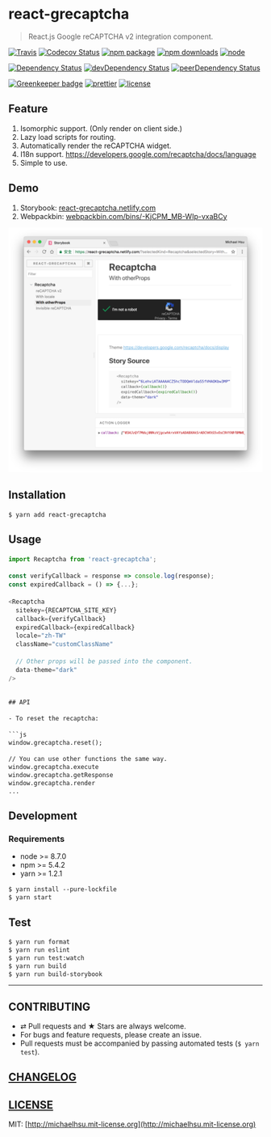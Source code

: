 # react-grecaptcha

> React.js Google reCAPTCHA v2 integration component.

[![Travis][build-badge]][build] 
[![Codecov Status][codecov-badge]][codecov] 
[![npm package][npm-badge]][npm] 
[![npm downloads][npm-downloads]][npm] 
[![node][node]]()

[![Dependency Status][dependency-badge]][dependency]
[![devDependency Status][devDependency-badge]][devDependency]
[![peerDependency Status][peerDependency-badge]][peerDependency]

[![Greenkeeper badge][greenkeeper-badge]][greenkeeper]
[![prettier][prettier-badge]][prettier]
[![license][license-badge]][license]

## Feature

1. Isomorphic support. (Only render on client side.)
2. Lazy load scripts for routing.
3. Automatically render the reCAPTCHA widget.
4. I18n support. https://developers.google.com/recaptcha/docs/language
5. Simple to use.

## Demo

1. Storybook: [react-grecaptcha.netlify.com](https://react-grecaptcha.netlify.com)
2. Webpackbin: [webpackbin.com/bins/-KjCPM_MB-WIp-vxaBCy](https://www.webpackbin.com/bins/-KjCPM_MB-WIp-vxaBCy)

[![storybook](./docs/demo.png)](react-grecaptcha.netlify.com)

## Installation

```console
$ yarn add react-grecaptcha
```

## Usage

```js
import Recaptcha from 'react-grecaptcha';

const verifyCallback = response => console.log(response);
const expiredCallback = () => {...};

<Recaptcha
  sitekey={RECAPTCHA_SITE_KEY}
  callback={verifyCallback}
  expiredCallback={expiredCallback}
  locale="zh-TW"
  className="customClassName"
  
  // Other props will be passed into the component.
  data-theme="dark"
/>
```

```

## API

- To reset the recaptcha:

```js
window.grecaptcha.reset();

// You can use other functions the same way.
window.grecaptcha.execute
window.grecaptcha.getResponse
window.grecaptcha.render
...
```

## Development

### Requirements

-   node >= 8.7.0
-   npm >= 5.4.2
-   yarn >= 1.2.1

```
$ yarn install --pure-lockfile
$ yarn start
```

## Test

```
$ yarn run format
$ yarn run eslint
$ yarn run test:watch
$ yarn run build
$ yarn run build-storybook
```

---

## CONTRIBUTING

* ⇄ Pull requests and ★ Stars are always welcome.
* For bugs and feature requests, please create an issue.
* Pull requests must be accompanied by passing automated tests (`$ yarn test`).

## [CHANGELOG](CHANGELOG.md)

## [LICENSE](LICENSE)

MIT: [http://michaelhsu.mit-license.org](http://michaelhsu.mit-license.org)

[build-badge]: https://img.shields.io/travis/evenchange4/react-grecaptcha/master.svg?style=flat-square
[build]: https://travis-ci.org/evenchange4/react-grecaptcha
[npm-badge]: https://img.shields.io/npm/v/react-grecaptcha.svg?style=flat-square
[npm]: https://www.npmjs.org/package/react-grecaptcha
[codecov-badge]: https://img.shields.io/codecov/c/github/evenchange4/react-grecaptcha.svg?style=flat-square
[codecov]: https://codecov.io/github/evenchange4/react-grecaptcha?branch=master
[node]: https://img.shields.io/node/v/react-grecaptcha.svg?style=flat-square
[npm-downloads]: https://img.shields.io/npm/dt/react-grecaptcha.svg?style=flat-square
[license-badge]: https://img.shields.io/npm/l/react-grecaptcha.svg?style=flat-square
[license]: http://michaelhsu.mit-license.org/
[dependency-badge]: https://david-dm.org/evenchange4/react-grecaptcha.svg?style=flat-square
[dependency]: https://david-dm.org/evenchange4/react-grecaptcha
[devDependency-badge]: https://david-dm.org/evenchange4/react-grecaptcha/dev-status.svg?style=flat-square
[devDependency]: https://david-dm.org/evenchange4/react-grecaptcha#info=devDependencies
[peerDependency-badge]: https://david-dm.org/evenchange4/react-grecaptcha/peer-status.svg?style=flat-square
[peerDependency]: https://david-dm.org/evenchange4/react-grecaptcha#info=peerDependencies
[greenkeeper-badge]: https://badges.greenkeeper.io/evenchange4/react-grecaptcha.svg?style=flat-square
[greenkeeper]: https://greenkeeper.io/
[prettier-badge]: https://img.shields.io/badge/styled_with-prettier-ff69b4.svg?style=flat-square
[prettier]: https://github.com/prettier/prettier
